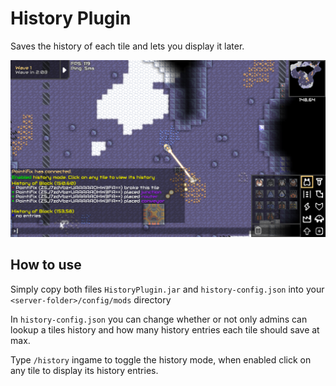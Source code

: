 # History Plugin

Saves the history of each tile and lets you display it later.

![](images/plugin-preview.PNG)

## How to use

Simply copy both files ``HistoryPlugin.jar`` and ``history-config.json`` into your ``<server-folder>/config/mods`` directory

In ``history-config.json`` you can change whether or not only admins can lookup a tiles history and how many history entries each tile should save at max.

Type ``/history`` ingame to toggle the history mode, when enabled click on any tile to display its history entries.
